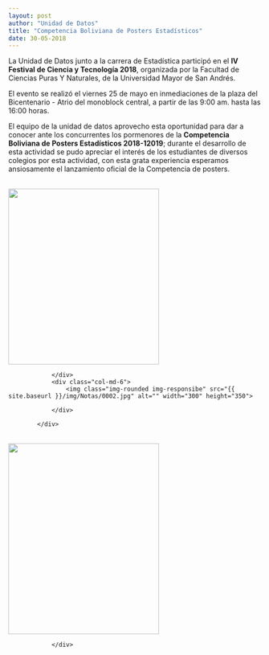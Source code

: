 ```yaml
---
layout: post
author: "Unidad de Datos"
title: "Competencia Boliviana de Posters Estadísticos"
date: 30-05-2018
---
```


La Unidad de Datos junto a la carrera de Estadística participó en el **IV Festival de Ciencia y Tecnología 2018**, organizada por la Facultad de Ciencias Puras Y Naturales, de la Universidad Mayor de San Andrés.

El evento se realizó el viernes 25 de mayo en inmediaciones de la plaza del Bicentenario - Atrio del monoblock central, a partir de las 9:00 am.  hasta las 16:00 horas. 

El equipo de la unidad de datos aprovecho esta oportunidad para dar a conocer ante los concurrentes los pormenores de la **Competencia Boliviana de Posters Estadísticos 2018-12019**; durante el desarrollo de esta actividad se pudo apreciar el interés de los estudiantes de diversos colegios por esta actividad, con esta grata experiencia esperamos ansiosamente el lanzamiento oficial de la Competencia de posters.   

<br>

 <div class="row text-left">
                <div class="col-md-6">
                    <img class="img-rounded img-responsibe" src="{{ site.baseurl }}/img/Notas/0001.jpg" alt="" width="300" height="350">
                
                </div>
                <div class="col-md-6">
                    <img class="img-rounded img-responsibe" src="{{ site.baseurl }}/img/Notas/0002.jpg" alt="" width="300" height="350">
                
                </div>
               
            </div>	
			
<br>

<div class="row text-left">
                <div class="col-md-12">
                    <img class="img-rounded img-responsibe" src="{{ site.baseurl }}/img/Notas/0003.jpg" alt="" width="300" height="380">
                   
                </div>
</div>	




